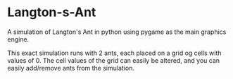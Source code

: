 # Langton-s-Ant

A simulation of Langton's Ant in python using pygame as the main graphics engine.

This exact simulation runs with 2 ants, each placed on a grid og cells with values of 0.
The cell values of the grid can easily be altered, and you can easily add/remove ants from the simulation.
